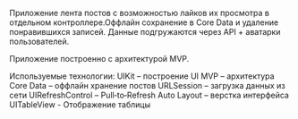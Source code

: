 Приложение лента постов с возможностью лайков их просмотра в отдельном контроллере.Оффлайн сохранение в Core Data и удаление понравившихся записей.
Данные подгружаются через API + аватарки пользователей. 

Приложение построенно с архитектурой MVP. 

Используемые технологии:
UIKit – построение UI
MVP – архитектура
Core Data – оффлайн хранение постов
URLSession – загрузка данных из сети
UIRefreshControl – Pull‑to‑Refresh
Auto Layout – верстка интерфейса
UITableView - Отображение таблицы
